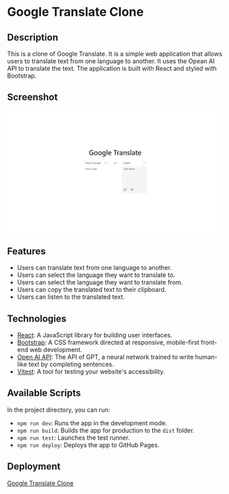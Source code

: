 # Google Translate Clone

## Description

This is a clone of Google Translate. It is a simple web application that allows users to translate text from one language to another. It uses the Opean AI API to translate the text. The application is built with React and styled with Bootstrap.

## Screenshot

![Google Translate Clone](./public/google-translate-clone.png)

## Features

-   Users can translate text from one language to another.
-   Users can select the language they want to translate to.
-   Users can select the language they want to translate from.
-   Users can copy the translated text to their clipboard.
-   Users can listen to the translated text.

## Technologies

-   [React](https://reactjs.org/): A JavaScript library for building user interfaces.
-   [Bootstrap](https://getbootstrap.com/): A CSS framework directed at responsive, mobile-first front-end web development.
-   [Open AI API](https://openai.com/): The API of GPT, a neural network trained to write human-like text by completing sentences.
-   [Vitest](https://vitest.dev): A tool for testing your website's accessibility.

## Available Scripts

In the project directory, you can run:

-   `npm run dev`: Runs the app in the development mode.
-   `npm run build`: Builds the app for production to the `dist` folder.
-   `npm run test`: Launches the test runner.
-   `npm run deploy`: Deploys the app to GitHub Pages.

## Deployment

[Google Translate Clone](https://amv1909.github.io/Google-Translate-Clone/)
